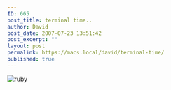 ```yaml
---
ID: 665
post_title: terminal time..
author: David
post_date: 2007-07-23 13:51:42
post_excerpt: ""
layout: post
permalink: https://macs.local/david/terminal-time/
published: true
---
```

<img src="http://www.davidwindham.org/images/ruby.png" alt="ruby" />
